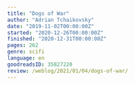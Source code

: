 ```yaml
---
title: "Dogs of War"
author: "Adrian Tchaikovsky"
date: "2019-11-02T00:00:00Z"
started: "2020-12-26T00:00:00Z"
finished: "2020-12-31T00:00:00Z"
pages: 262
genre: scifi
language: en
goodreadsID: 35827220
review: /weblog/2021/01/04/dogs-of-war/
---
```

